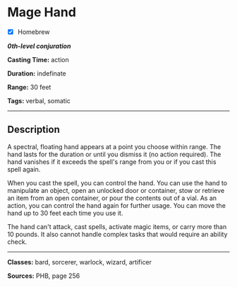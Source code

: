 # Mage Hand

- [x] Homebrew

***0th-level conjuration***

**Casting Time:** action

**Duration:** indefinate

**Range:** 30 feet

**Tags:** verbal, somatic

---

## Description
A spectral, floating hand appears at a point you choose within range. The hand lasts for the duration or until you dismiss it (no action required). The hand vanishes if it exceeds the spell's range from you or if you cast this spell again.

When you cast the spell, you can control the hand. You can use the hand to manipulate an object, open an unlocked door or container, stow or retrieve an item from an open container, or pour the contents out of a vial. As an action, you can control the hand again for further usage. You can move the hand up to 30 feet each time you use it.

The hand can't attack, cast spells, activate magic items, or carry more than 10 pounds. It also cannot handle complex tasks that would require an ability check.

---

**Classes:** bard, sorcerer, warlock, wizard, artificer

**Sources:** PHB, page 256

<!-- QA pass needed -->
